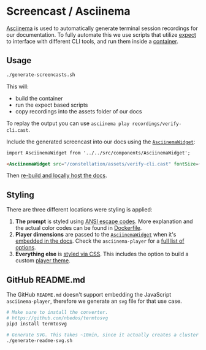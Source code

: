 # Screencast / Asciinema

[Asciinema](https://github.com/asciinema/asciinema) is used to automatically generate
terminal session recordings for our documentation. To fully automate this we use scripts
that utilize [expect](https://linux.die.net/man/1/expect) to interface with different
CLI tools, and run them inside a [container](docker/Dockerfile).

## Usage

```sh
./generate-screencasts.sh
```

This will:
+ build the container
+ run the expect based scripts
+ copy recordings into the assets folder of our docs

To replay the output you can use `asciinema play recordings/verify-cli.cast`.

Include the generated screencast into our docs using the [`AsciinemaWidget`](../src/components/AsciinemaWidget/index.js):

```md
import AsciinemaWidget from '../../src/components/AsciinemaWidget';

<AsciinemaWidget src="/constellation/assets/verify-cli.cast" fontSize={16} rows={20} cols={112} idleTimeLimit={3} preload={true} theme={'edgeless'} />
```

Then [re-build and locally host the docs](../README.md).

## Styling

There are three different locations were styling is applied:

1. **The prompt** is styled using [ANSI escape codes](https://en.wikipedia.org/wiki/ANSI_escape_code).
More explanation and the actual color codes can be found in [Dockerfile](docker/Dockerfile).
2. **Player dimensions** are passed to the [`AsciinemaWidget`](../src/components/AsciinemaWidget/index.js)
when it's [embedded in the docs](../docs/workflows/verify-cli.md#5). Check the `asciinema-player` for a
[full list of options](https://github.com/asciinema/asciinema-player#options).
1. **Everything else** is [styled via CSS](../src/css/custom.css). This includes the option to build a custom
[player theme](https://github.com/asciinema/asciinema-player/wiki/Custom-terminal-themes).

###

## GitHub README.md

The GitHub `README.md` doesn't support embedding the JavaScript `asciinema-player`, therefore we generate an
`svg` file for that use case.

```sh
# Make sure to install the converter.
# https://github.com/nbedos/termtosvg
pip3 install termtosvg

# Generate SVG. This takes ~10min, since it actually creates a cluster in GCP.
./generate-readme-svg.sh
```
